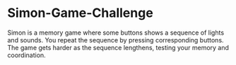 # Simon-Game-Challenge



Simon is a memory game where some buttons shows a sequence of lights and sounds. You repeat the sequence by pressing corresponding buttons. The game gets harder as the sequence lengthens, testing your memory and coordination.
